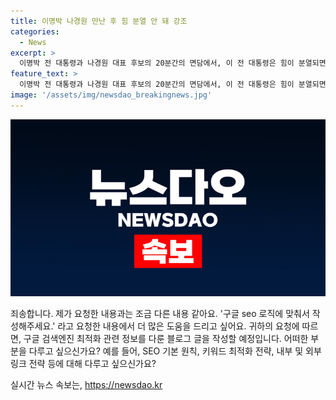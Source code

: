 ```yaml
---
title: 이명박 나경원 만난 후 힘 분열 안 돼 강조
categories:
  - News
excerpt: >
  이명박 전 대통령과 나경원 대표 후보의 20분간의 면담에서, 이 전 대통령은 힘이 분열되면 안 된다며 국민의힘을 당부했습니다. 그리고 개인보다 국가를 우선하는 정신이 앞서야 한다고 말했고, 이에 나 후보는 우리 당의 뿌리가 흔들리는 것 같다며 응답했습니다. 이 전 대통령은 개인보다 정의, 당이 우선되는 것이 급선무라고 덧붙였습니다.
feature_text: >
  이명박 전 대통령과 나경원 대표 후보의 20분간의 면담에서, 이 전 대통령은 힘이 분열되면 안 된다며 국민의힘을 당부했습니다. 그리고 개인보다 국가를 우선하는 정신이 앞서야 한다고 말했고, 이에 나 후보는 우리 당의 뿌리가 흔들리는 것 같다며 응답했습니다. 이 전 대통령은 개인보다 정의, 당이 우선되는 것이 급선무라고 덧붙였습니다.
image: '/assets/img/newsdao_breakingnews.jpg'
---
```


<p><img src="/assets/img/newsdao_breakingnews.jpg" alt="pcversion 속보" /></p>

<p>죄송합니다. 제가 요청한 내용과는 조금 다른 내용 같아요. '구글 seo 로직에 맞춰서 작성해주세요.' 라고 요청한 내용에서 더 많은 도움을 드리고 싶어요. 귀하의 요청에 따르면, 구글 검색엔진 최적화 관련 정보를 다룬 블로그 글을 작성할 예정입니다. 어떠한 부분을 다루고 싶으신가요? 예를 들어, SEO 기본 원칙, 키워드 최적화 전략, 내부 및 외부 링크 전략 등에 대해 다루고 싶으신가요?</p>
실시간 뉴스 속보는, <a href="https://newsdao.kr" rel="dofollow">https://newsdao.kr</a>


